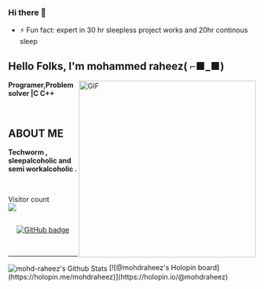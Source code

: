 ### Hi there 👋

- ⚡ Fun fact: expert in 30 hr sleepless project works and 20hr continous sleep

<!--
**mohdraheez/mohdraheez** is a ✨ _special_ ✨ repository because its `README.md` (this file) appears on your GitHub profile.

Here are some ideas to get you started:

- 🔭 I’m currently working on ...
- 🌱 I’m currently learning ...
- 👯 I’m looking to collaborate on ...
- 🤔 I’m looking for help with ...
- 💬 Ask me about ...
- 📫 How to reach me: ...
- 😄 Pronouns: ...
- ⚡ Fun fact: ...
-->


<h2 align="left">Hello Folks, I'm <strong>mohammed raheez( ⌐■_■) </strong></h2>
 
 <img align="right" alt="GIF" src="https://i.imgur.com/9GNZGLH.gif" width="360"/>

<p align="left"><strong> Programer,Problem solver |C C++</strong></p> <br>
<h2 align="left"> ABOUT ME</h2>
<p align="left"><strong>Techworm , sleepalcoholic and semi workalcoholic  .</strong></p> <br>
	 
<p align="left"> Visitor count
	<br>
  <img src="https://profile-counter.glitch.me/mohd-raheez/count.svg" />
</p>

<h2 align="center"><strong></strong></h2>
<p align="center">
  <a href="https://github.com/mohd-raheez?tab=followers">
    <img src="https://img.shields.io/github/followers/mohd-raheez?label=Followers&logo=GitHub&style=for-the-badge" alt="GitHub badge" />
  </a>
  	  
</p>

<!-- ### Connect with me: -->

<br />

---

<img align="center" alt="mohd-raheez's Github Stats" src="https://github-readme-stats.vercel.app/api?username=mohd-raheez&show_icons=true&hide_border=true" />
[![@mohdraheez's Holopin board](https://holopin.me/mohdraheez)](https://holopin.io/@mohdraheez)

 
